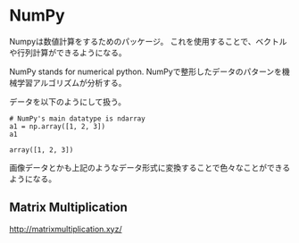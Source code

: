 # NumPy

Numpyは数値計算をするためのパッケージ。
これを使用することで、ベクトルや行列計算ができるようになる。

NumPy stands for numerical python.
NumPyで整形したデータのパターンを機械学習アルゴリズムが分析する。

データを以下のようにして扱う。

```
# NumPy's main datatype is ndarray
a1 = np.array([1, 2, 3])
a1

array([1, 2, 3])
```

画像データとかも上記のようなデータ形式に変換することで色々なことができるようになる。

## Matrix Multiplication
http://matrixmultiplication.xyz/
